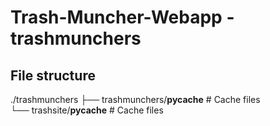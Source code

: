 # Trash-Muncher-Webapp - trashmunchers 

## File structure
./trashmunchers
├── trashmunchers/__pycache__     # Cache files   
└── trashsite/__pycache__         # Cache files